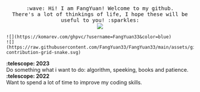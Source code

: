 <p align="center">
  <samp>
    :wave: Hi! I am FangYuan! Welcome to my github.
    <br>There's a lot of thinkings of life, I hope these will be useful to you! :sparkles:
    <br>
    <img src="https://img-blog.csdnimg.cn/948441d461a74498918d5f243aa8d690.gif" align="center">
    
    ![](https://komarev.com/ghpvc/?username=FangYuan33&color=blue)
    ![](https://raw.githubusercontent.com/FangYuan33/FangYuan33/main/assets/github-contribution-grid-snake.svg)
  </samp>
</p>
<summary><b>:telescope: 2023</b></summary> Do something what i want to do: algorithm, speeking, books and patience.
<summary><b>:telescope: 2022</b></summary> Want to spend a lot of time to improve my coding skills.


